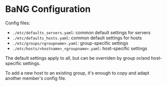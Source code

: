   BaNG Configuration
======================

Config files:

  * ```./etc/defaults_servers.yaml```: common default settings for servers
  * ```./etc/defaults_hosts.yaml```: common default settings for hosts
  * ```./etc/groups/<groupname>.yaml```: group-specific settings
  * ```./etc/hosts/<hostname>_<groupname>.yaml```: host-specific settings

The default settings apply to all, but can be overriden by group or/and host-specific settings.

To add a new host to an existing group, it's enough to copy and adapt another member's config file.
